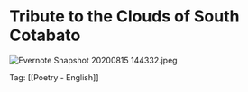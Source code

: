 # Tribute to the Clouds of South Cotabato

![Evernote Snapshot 20200815 144332.jpeg](https://res.craft.do/user/full/63534923-d6b9-bddc-93d1-c854ccf112a8/doc/2E25E49D-DF1D-411E-9516-9AF95F73BB5D/FFA93FD0-8CE9-4813-A7D8-40DBF655ACC0_2/Evernote%20Snapshot%2020200815%20144332.jpeg)

Tag: [[Poetry - English]]

